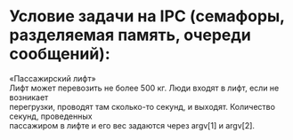 # Условие задачи на IPC (семафоры, разделяемая память, очереди сообщений):  
«Пассажирский лифт»  
Лифт может перевозить не более 500 кг. Люди входят в лифт, если не возникает  
перегрузки, проводят там сколько-то секунд, и выходят. Количество секунд, проведенных  
пассажиром в лифте и его вес задаются через argv[1] и argv[2].  
